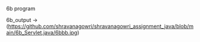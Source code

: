 6b program

6b_output ->(https://github.com/shravanagowri/shravanagowri_assignment_java/blob/main/6b_Servlet.java/6bbb.jpg)
